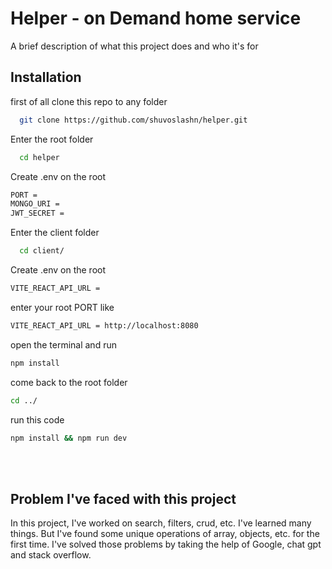 
# Helper - on Demand home service

A brief description of what this project does and who it's for


## Installation

first of all clone this repo to any folder

```bash
  git clone https://github.com/shuvoslashn/helper.git
```

Enter the root folder
```bash
  cd helper
```

Create .env on the root
```bash
PORT = 
MONGO_URI = 
JWT_SECRET = 
```

Enter the client folder
```bash
  cd client/
```

Create .env on the root
```bash
VITE_REACT_API_URL = 
```
enter your root PORT like
```bash
VITE_REACT_API_URL = http://localhost:8080
```

open the terminal and run 
```bash
npm install
```
come back to the root folder
```bash
cd ../
```

run this code
```bash
npm install && npm run dev
```
<br/>
<br/>

## Problem I've faced with this project

In this project, I've worked on search, filters, crud, etc. I've learned many things. But I've found some unique operations of array, objects, etc. for the first time. I've solved those problems by taking the help of Google, chat gpt and stack overflow.


